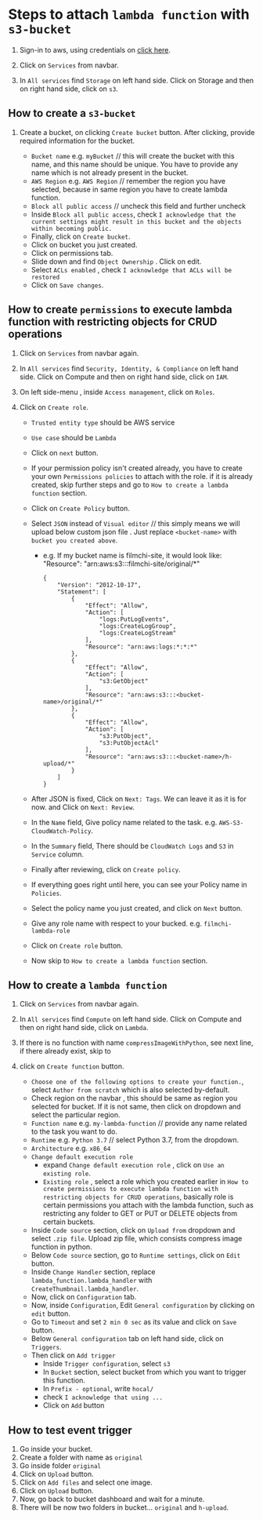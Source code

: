 # Steps to attach `lambda function` with `s3-bucket`

1. Sign-in to aws, using credentials on [click here](https://318737483148.signin.aws.amazon.com/console).

1. Click on `Services` from navbar.

1. In `All services` find `Storage` on left hand side. Click on Storage and then on right hand side, click on `s3`.

## How to create a `s3-bucket`

1. Create a bucket, on clicking `Create bucket` button. After clicking, provide required information for the bucket.

    * `Bucket name` e.g. `myBucket`    // this will create the bucket with this name, and this name should be unique. You have to provide any name which is not already present in the bucket.
    * `AWS Region` e.g. `AWS Region`   // remember the region you have selected, because in same region you have to create lambda function.
    * `Block all public access`    // uncheck this field and further uncheck 
    * Inside `Block all public access`, check `I acknowledge that the current settings might result in this bucket and the objects within becoming public.`
    * Finally, click on `Create bucket`.
    * Click on bucket you just created.
    * Click on permissions tab.
    * Slide down and find `Object Ownership` . Click on edit.
    * Select `ACLs enabled` , check `I acknowledge that ACLs will be restored`
    * Click on `Save changes`.

## How to create `permissions` to execute lambda function with restricting objects for CRUD operations

1. Click on `Services` from navbar again.

1. In `All services` find `Security, Identity, & Compliance` on left hand side. Click on Compute and then on right hand side, click on `IAM`.

1. On left side-menu , inside `Access management`,  click on `Roles`.

1. Click on `Create role`.
    
    * `Trusted entity type` should be AWS service
    * `Use case` should be `Lambda` 
    * Click on `next` button.
    * If your permission policy isn't created already, you have to create your own `Permissions policies` to attach with the role. if it is already created, skip further steps and go to `How to create a lambda function` section.
    * Click on `Create Policy` button.
    * Select `JSON` instead of `Visual editor` // this simply means we will upload below custom json file . Just replace `<bucket-name>` with `bucket you created above`.
        * e.g. If my bucket name is filmchi-site, it would look like:
            "Resource": "arn:aws:s3:::filmchi-site/original/*"
            ```
            {
                "Version": "2012-10-17",
                "Statement": [
                    {
                        "Effect": "Allow",
                        "Action": [
                            "logs:PutLogEvents",
                            "logs:CreateLogGroup",
                            "logs:CreateLogStream"
                        ],
                        "Resource": "arn:aws:logs:*:*:*"
                    },
                    {
                        "Effect": "Allow",
                        "Action": [
                            "s3:GetObject"
                        ],
                        "Resource": "arn:aws:s3:::<bucket-name>/original/*"
                    },
                    {
                        "Effect": "Allow",
                        "Action": [
                            "s3:PutObject",
                            "s3:PutObjectAcl"
                        ],
                        "Resource": "arn:aws:s3:::<bucket-name>/h-upload/*"
                    }
                ]
            }
            
            ```

    * After JSON is fixed,  Click on `Next: Tags`. We can leave it as it is for now. and Click on `Next: Review`.
    * In the `Name` field, Give policy name related to the task. e.g. `AWS-S3-CloudWatch-Policy`.
    * In the `Summary` field, There should be `CloudWatch Logs` and `S3` in `Service` column.
    * Finally after reviewing, click on `Create policy`.
    * If everything goes right until here, you can see your Policy name in `Policies`.
    * Select the policy name you just created, and click on `Next` button.
    * Give any role name with respect to your bucked. e.g. `filmchi-lambda-role` 
    * Click on `Create role` button.
    * Now skip to `How to create a lambda function` section.


## How to create a `lambda function`

1. Click on `Services` from navbar again.

1. In `All services` find `Compute` on left hand side. Click on Compute and then on right hand side, click on `Lambda`.

1. If there is no function with name `compressImageWithPython`, see next line, if there already exist, skip to 

1. click on `Create function` button.

    * `Choose one of the following options to create your function.`, select `Author from scratch` which is also selected by-default.
    * Check region on the navbar , this should be same as region you selected for bucket. If it is not same, then click on dropdown and select the particular region.
    * `Function name` e.g. `my-lambda-function`   // provide any name related to the task you want to do.
    * `Runtime`  e.g. `Python 3.7`  //  select Python 3.7, from the dropdown.
    * `Architecture` e.g. `x86_64`
    * `Change default execution role`
        * expand `Change default execution role` , click on `Use an existing role`.
        * `Existing role` , select a role which you created earlier in `How to create permissions to execute lambda function with restricting objects for CRUD operations`, basically role is certain permissions you attach with the lambda function, such as restricting any folder to GET or PUT or DELETE objects from certain buckets.
    * Inside `Code source` section, click on `Upload from` dropdown and select `.zip file`. Upload zip file, which consists compress image function in python.
    *  Below `Code source` section, go to `Runtime settings`, click on `Edit` button.
    * Inside `Change Handler` section, replace `lambda_function.lambda_handler` with `CreateThumbnail.lambda_handler`.
    * Now, click on `Configuration` tab.
    * Now, inside `Configuration`, Edit `General configuration` by clicking on `edit` button.
    * Go to `Timeout` and set `2 min 0 sec` as its value and click on `Save` button.
    * Below `General configuration` tab on left hand side, click on `Triggers`.
    * Then click on `Add trigger`
        * Inside `Trigger configuration`, select `s3` 
        * In `Bucket` section, select bucket from which you want to trigger this function.
        * In `Prefix - optional`, write `hocal/`
        * check `I acknowledge that using ...` 
        * Click on `Add` button

    
## How to test event trigger

1. Go inside your bucket.
1. Create a folder with name as `original`
1. Go inside folder `original`
1. Click on `Upload` button.
1. Click on `Add files` and select one image.
1. Click on `Upload` button.
1. Now, go back to bucket dashboard and wait for a minute.
1. There will be now two folders in bucket... `original` and `h-upload`.